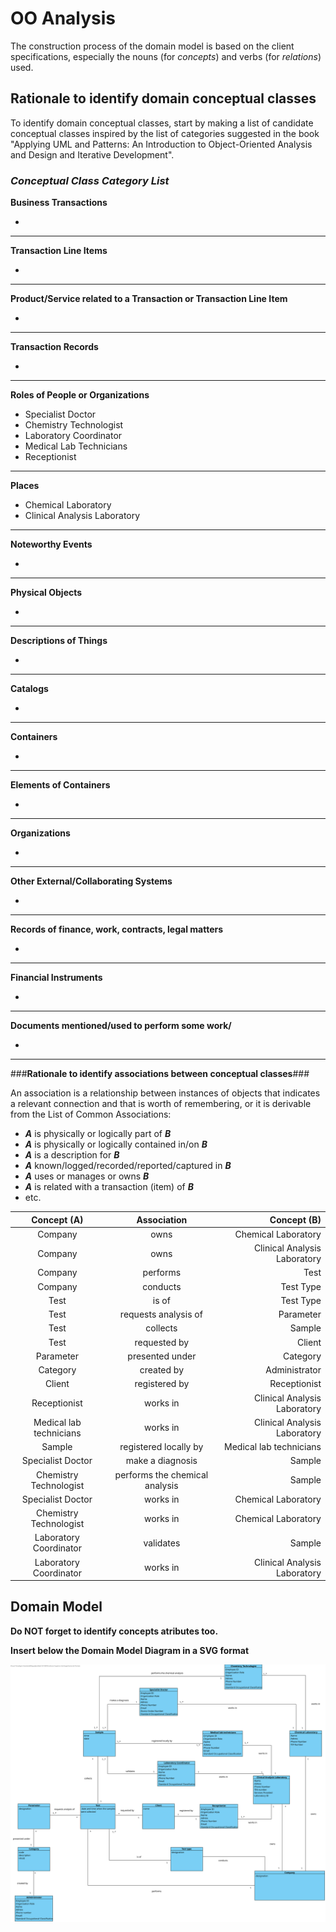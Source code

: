 # OO Analysis #

The construction process of the domain model is based on the client specifications, especially the nouns (for _concepts_) and verbs (for _relations_) used. 

## Rationale to identify domain conceptual classes ##
To identify domain conceptual classes, start by making a list of candidate conceptual classes inspired by the list of categories suggested in the book "Applying UML and Patterns: An Introduction to Object-Oriented Analysis and Design and Iterative Development". 


### _Conceptual Class Category List_ ###

**Business Transactions**

*

---

**Transaction Line Items**

*

---

**Product/Service related to a Transaction or Transaction Line Item**

*  

---


**Transaction Records**

*  

---  


**Roles of People or Organizations**

* Specialist Doctor
* Chemistry Technologist
* Laboratory Coordinator
* Medical Lab Technicians
* Receptionist

---


**Places**

*  Chemical Laboratory
*  Clinical Analysis Laboratory

---

**Noteworthy Events**

* 

---


**Physical Objects**

*

---


**Descriptions of Things**

*  


---


**Catalogs**

*  

---


**Containers**

*  

---


**Elements of Containers**

*  

---


**Organizations**

*  

---

**Other External/Collaborating Systems**

*  


---


**Records of finance, work, contracts, legal matters**

* 

---


**Financial Instruments**

*  

---


**Documents mentioned/used to perform some work/**

* 
---



###**Rationale to identify associations between conceptual classes**###

An association is a relationship between instances of objects that indicates a relevant connection and that is worth of remembering, or it is derivable from the List of Common Associations: 

+ **_A_** is physically or logically part of **_B_**
+ **_A_** is physically or logically contained in/on **_B_**
+ **_A_** is a description for **_B_**
+ **_A_** known/logged/recorded/reported/captured in **_B_**
+ **_A_** uses or manages or owns **_B_**
+ **_A_** is related with a transaction (item) of **_B_**
+ etc.



|       Concept (A)       |          Association   	      |          Concept (B)          |
|:-----------------------:|:-----------------------------:|------------------------------:|
| Company  	              | owns                          | Chemical Laboratory           |
| Company  	              | owns                          | Clinical Analysis Laboratory  |
| Company  	              | performs   	                  | Test                          |
| Company  	              | conducts    		          | Test Type                     |
| Test 	                  | is of    		              | Test Type                     |
| Test 	                  | requests analysis of    	  | Parameter                     |
| Test 	                  | collects    		          | Sample                        |
| Test 	                  | requested by    	          | Client                        |
| Parameter               | presented under    		      | Category                      |
| Category 	              | created by    		          | Administrator                 |
| Client	              | registered by                 | Receptionist                  |
| Receptionist 	          | works in    		          | Clinical Analysis Laboratory  |
| Medical lab technicians | works in    		          | Clinical Analysis Laboratory  |
| Sample 	              | registered locally by    	  | Medical lab technicians       |
| Specialist Doctor 	  | make a diagnosis    		  | Sample                        |
| Chemistry Technologist  | performs the chemical analysis| Sample                        |
| Specialist Doctor 	  | works in    		          | Chemical Laboratory           |
| Chemistry Technologist  | works in    		          | Chemical Laboratory           |
| Laboratory Coordinator  | validates    		          | Sample                        |
| Laboratory Coordinator  | works in    		          | Clinical Analysis Laboratory  |







## Domain Model

**Do NOT forget to identify concepts atributes too.**

**Insert below the Domain Model Diagram in a SVG format**

![DM.svg](DM.svg)



